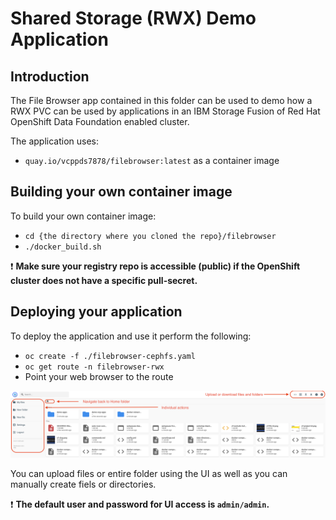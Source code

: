 # Shared Storage (RWX) Demo Application

## Introduction

The File Browser app contained in this folder can be used to demo
how a RWX PVC can be used by applications in an IBM Storage Fusion
of Red Hat OpenShift Data Foundation enabled cluster.

The application uses:

* `quay.io/vcppds7878/filebrowser:latest` as a container image

## Building your own container image

To build your own container image:

* `cd {the directory where you cloned the repo}/filebrowser`
* `./docker_build.sh`

:exclamation: __Make sure your registry repo is accessible (public) if the OpenShift cluster does not have a specific pull-secret.__

## Deploying your application

To deploy the application and use it perform the following:

* `oc create -f ./filebrowser-cephfs.yaml`
* `oc get route -n filebrowser-rwx`
* Point your web browser to the route

![File Browser Web Page](file-browser-ui.png)

You can upload files or entire folder using the UI as well as you can manually create fiels or directories.

:exclamation: __The default user and password for UI access is `admin/admin`.__

